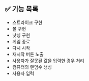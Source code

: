 ## ✅ 기능 목록

- 스트라이크 구현
- 볼 구현
- 낫싱 구현
- 게임 종료
- 다시 시작
- 재시작 버튼 노출
- 사용자가 잘못된 값을 입력한 경우 처리
- 컴퓨터의 랜덤수 생성
- 사용자 입력